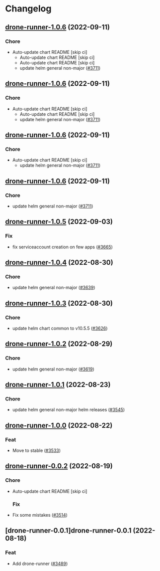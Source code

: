# Changelog



## [drone-runner-1.0.6](https://github.com/truecharts/charts/compare/drone-runner-1.0.5...drone-runner-1.0.6) (2022-09-11)

### Chore

- Auto-update chart README [skip ci]
  - Auto-update chart README [skip ci]
  - Auto-update chart README [skip ci]
  - update helm general non-major ([#3711](https://github.com/truecharts/charts/issues/3711))




## [drone-runner-1.0.6](https://github.com/truecharts/charts/compare/drone-runner-1.0.5...drone-runner-1.0.6) (2022-09-11)

### Chore

- Auto-update chart README [skip ci]
  - Auto-update chart README [skip ci]
  - update helm general non-major ([#3711](https://github.com/truecharts/charts/issues/3711))




## [drone-runner-1.0.6](https://github.com/truecharts/charts/compare/drone-runner-1.0.5...drone-runner-1.0.6) (2022-09-11)

### Chore

- Auto-update chart README [skip ci]
  - update helm general non-major ([#3711](https://github.com/truecharts/charts/issues/3711))




## [drone-runner-1.0.6](https://github.com/truecharts/charts/compare/drone-runner-1.0.5...drone-runner-1.0.6) (2022-09-11)

### Chore

- update helm general non-major ([#3711](https://github.com/truecharts/charts/issues/3711))




## [drone-runner-1.0.5](https://github.com/truecharts/charts/compare/drone-runner-1.0.4...drone-runner-1.0.5) (2022-09-03)

### Fix

- fix serviceaccount creation on few apps ([#3665](https://github.com/truecharts/charts/issues/3665))




## [drone-runner-1.0.4](https://github.com/truecharts/charts/compare/drone-runner-1.0.3...drone-runner-1.0.4) (2022-08-30)

### Chore

- update helm general non-major ([#3639](https://github.com/truecharts/charts/issues/3639))




## [drone-runner-1.0.3](https://github.com/truecharts/charts/compare/drone-runner-1.0.2...drone-runner-1.0.3) (2022-08-30)

### Chore

- update helm chart common to v10.5.5 ([#3626](https://github.com/truecharts/charts/issues/3626))




## [drone-runner-1.0.2](https://github.com/truecharts/charts/compare/drone-runner-1.0.1...drone-runner-1.0.2) (2022-08-29)

### Chore

- update helm general non-major ([#3619](https://github.com/truecharts/charts/issues/3619))




## [drone-runner-1.0.1](https://github.com/truecharts/charts/compare/drone-runner-1.0.0...drone-runner-1.0.1) (2022-08-23)

### Chore

- update helm general non-major helm releases ([#3545](https://github.com/truecharts/charts/issues/3545))




## [drone-runner-1.0.0](https://github.com/truecharts/charts/compare/drone-runner-0.0.2...drone-runner-1.0.0) (2022-08-22)

### Feat

- Move to stable ([#3533](https://github.com/truecharts/charts/issues/3533))




## [drone-runner-0.0.2](https://github.com/truecharts/charts/compare/drone-runner-0.0.1...drone-runner-0.0.2) (2022-08-19)

### Chore

- Auto-update chart README [skip ci]

  ### Fix

- Fix some mistakes ([#3514](https://github.com/truecharts/charts/issues/3514))




## [drone-runner-0.0.1]drone-runner-0.0.1 (2022-08-18)

### Feat

- Add drone-runner ([#3489](https://github.com/truecharts/charts/issues/3489))
